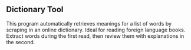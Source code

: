 ## Dictionary Tool
This program automatically retrieves meanings for a list of words by scraping in an online dictionary. Ideal for reading foreign language books. Extract words during the first read, then review them with explanations in the second. 
